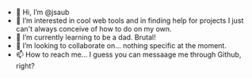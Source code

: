 - 👋 Hi, I’m @jsaub
- 👀 I’m interested in cool web tools and in finding help for projects I just can't always conceive of how to do on my own.
- 🌱 I’m currently learning to be a dad.  Brutal!
- 💞️ I’m looking to collaborate on... nothing specific at the moment.
- 📫 How to reach me... I guess you can messaage me through Github, right?

<!---
jsaub/jsaub is a ✨ special ✨ repository because its `README.md` (this file) appears on your GitHub profile.
You can click the Preview link to take a look at your changes.
--->
